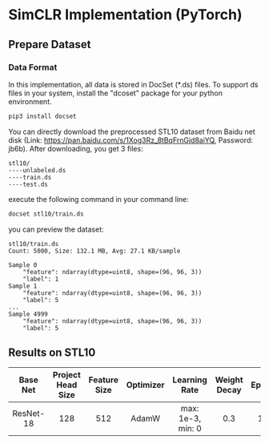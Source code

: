 # SimCLR Implementation (PyTorch)

## Prepare Dataset

### Data Format

In this implementation, all data is stored in DocSet (*.ds) files. To support ds files in your system, install the "dcoset" package for your python environment.

```bash
pip3 install docset
```

You can directly download the preprocessed STL10 dataset from Baidu net disk (Link: https://pan.baidu.com/s/1Xog3Rz_8tBqFrnGjd8aiYQ, Password: jb6b). After downloading, you get 3 files:

```
stl10/
----unlabeled.ds
----train.ds
----test.ds
```

execute the following command in your command line:

```bash
docset stl10/train.ds
```

you can preview the dataset:

```
stl10/train.ds
Count: 5000, Size: 132.1 MB, Avg: 27.1 KB/sample

Sample 0
    "feature": ndarray(dtype=uint8, shape=(96, 96, 3))
    "label": 1
Sample 1
    "feature": ndarray(dtype=uint8, shape=(96, 96, 3))
    "label": 5
...
Sample 4999
    "feature": ndarray(dtype=uint8, shape=(96, 96, 3))
    "label": 5
```

## Results on STL10

| Base Net  | Project Head Size | Feature Size | Optimizer |   Learning Rate   | Weight Decay | Epochs | Top 1 Accuracy |
| :-------: | :---------------: | :----------: | :-------: | :---------------: | :----------: | :----: | :------------: |
| ResNet-18 |        128        |     512      |   AdamW   | max: 1e-3, min: 0 |     0.3      |  100   |     78.94%     |

